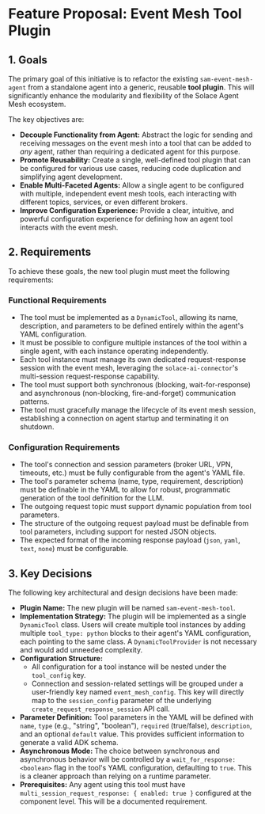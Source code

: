 # Feature Proposal: Event Mesh Tool Plugin

## 1. Goals

The primary goal of this initiative is to refactor the existing `sam-event-mesh-agent` from a standalone agent into a generic, reusable **tool plugin**. This will significantly enhance the modularity and flexibility of the Solace Agent Mesh ecosystem.

The key objectives are:
- **Decouple Functionality from Agent:** Abstract the logic for sending and receiving messages on the event mesh into a tool that can be added to *any* agent, rather than requiring a dedicated agent for this purpose.
- **Promote Reusability:** Create a single, well-defined tool plugin that can be configured for various use cases, reducing code duplication and simplifying agent development.
- **Enable Multi-Faceted Agents:** Allow a single agent to be configured with multiple, independent event mesh tools, each interacting with different topics, services, or even different brokers.
- **Improve Configuration Experience:** Provide a clear, intuitive, and powerful configuration experience for defining how an agent tool interacts with the event mesh.

## 2. Requirements

To achieve these goals, the new tool plugin must meet the following requirements:

### Functional Requirements
- The tool must be implemented as a `DynamicTool`, allowing its name, description, and parameters to be defined entirely within the agent's YAML configuration.
- It must be possible to configure multiple instances of the tool within a single agent, with each instance operating independently.
- Each tool instance must manage its own dedicated request-response session with the event mesh, leveraging the `solace-ai-connector`'s multi-session request-response capability.
- The tool must support both synchronous (blocking, wait-for-response) and asynchronous (non-blocking, fire-and-forget) communication patterns.
- The tool must gracefully manage the lifecycle of its event mesh session, establishing a connection on agent startup and terminating it on shutdown.

### Configuration Requirements
- The tool's connection and session parameters (broker URL, VPN, timeouts, etc.) must be fully configurable from the agent's YAML file.
- The tool's parameter schema (name, type, requirement, description) must be definable in the YAML to allow for robust, programmatic generation of the tool definition for the LLM.
- The outgoing request topic must support dynamic population from tool parameters.
- The structure of the outgoing request payload must be definable from tool parameters, including support for nested JSON objects.
- The expected format of the incoming response payload (`json`, `yaml`, `text`, `none`) must be configurable.

## 3. Key Decisions

The following key architectural and design decisions have been made:

- **Plugin Name:** The new plugin will be named `sam-event-mesh-tool`.
- **Implementation Strategy:** The plugin will be implemented as a single `DynamicTool` class. Users will create multiple tool instances by adding multiple `tool_type: python` blocks to their agent's YAML configuration, each pointing to the same class. A `DynamicToolProvider` is not necessary and would add unneeded complexity.
- **Configuration Structure:**
    - All configuration for a tool instance will be nested under the `tool_config` key.
    - Connection and session-related settings will be grouped under a user-friendly key named `event_mesh_config`. This key will directly map to the `session_config` parameter of the underlying `create_request_response_session` API call.
- **Parameter Definition:** Tool parameters in the YAML will be defined with `name`, `type` (e.g., "string", "boolean"), `required` (true/false), `description`, and an optional `default` value. This provides sufficient information to generate a valid ADK schema.
- **Asynchronous Mode:** The choice between synchronous and asynchronous behavior will be controlled by a `wait_for_response: <boolean>` flag in the tool's YAML configuration, defaulting to `true`. This is a cleaner approach than relying on a runtime parameter.
- **Prerequisites:** Any agent using this tool must have `multi_session_request_response: { enabled: true }` configured at the component level. This will be a documented requirement.
